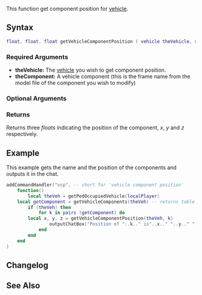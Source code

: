 This function get component position for [vehicle](/vehicle.md "wikilink").

Syntax
------

``` lua
float, float, float getVehicleComponentPosition ( vehicle theVehicle, string theComponent [, string base = "root"] )
```

### Required Arguments

-   **theVehicle:** The [vehicle](/vehicle.md "wikilink") you wish to get component position.
-   **theComponent:** A vehicle component (this is the frame name from the model file of the component you wish to modify)

### Optional Arguments

### Returns

Returns three *floats* indicating the position of the component, *x*, *y* and *z* respectively.

Example
-------

This example gets the name and the position of the components and outputs it in the chat.

``` lua
addCommandHandler("vcp", -- short for 'vehicle component position'
    function()
        local theVeh = getPedOccupiedVehicle(localPlayer)
    local getComponent = getVehicleComponents(theVeh) -- returns table with all the components of the vehicle
        if (theVeh) then
            for k in pairs (getComponent) do
        local x, y, z = getVehicleComponentPosition(theVeh, k)
                outputChatBox("Position of "..k.." is"..x.." "..y.." "..z)
            end
        end
    end
)
```

Changelog
---------

See Also
--------
